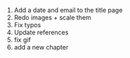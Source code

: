 1. Add a date and email to the title page
2. Redo images + scale them
3. Fix typos
4. Update references
5. fix gif
6. add a new chapter